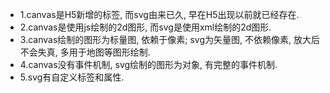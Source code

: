 * 1.canvas是H5新增的标签, 而svg由来已久, 早在H5出现以前就已经存在.
* 2.canvas是使用js绘制的2d图形, 而svg是使用xml绘制的2d图形.
* 3.canvas绘制的图形为标量图, 依赖于像素; svg为矢量图, 不依赖像素, 放大后不会失真, 多用于地图等图形绘制.
* 4.canvas没有事件机制, svg绘制的图形为对象, 有完整的事件机制.
* 5.svg有自定义标签和属性.
